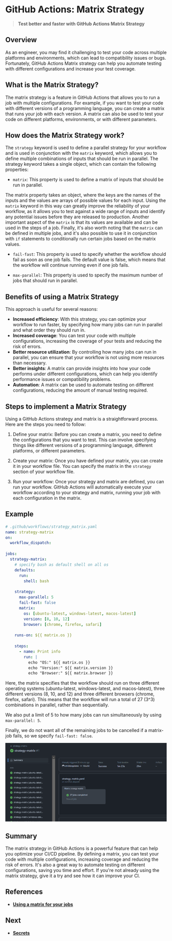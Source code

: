 # GitHub Actions: Matrix Strategy

> **Test better and faster with GitHub Actions Matrix Strategy**

## Overview

As an engineer, you may find it challenging to test your code across multiple platforms and environments, which can lead to compatibility issues or bugs. Fortunately, GitHub Actions Matrix strategy can help you automate testing with different configurations and increase your test coverage.

## What is the Matrix Strategy?

The matrix strategy is a feature in GitHub Actions that allows you to run a job with multiple configurations. For example, if you want to test your code with different versions of a programming language, you can create a matrix that runs your job with each version. A matrix can also be used to test your code on different platforms, environments, or with different parameters.

## How does the Matrix Strategy work?

The `strategy` keyword is used to define a parallel strategy for your workflow and is used in conjunction with the `matrix` keyword, which allows you to define multiple combinations of inputs that should be run in parallel. The strategy keyword takes a single object, which can contain the following properties:

- `matrix`: This property is used to define a matrix of inputs that should be run in parallel.

The matrix property takes an object, where the keys are the names of the inputs and the values are arrays of possible values for each input. Using the `matrix` keyword in this way can greatly improve the reliability of your workflow, as it allows you to test against a wide range of inputs and identify any potential issues before they are released to production. Another important aspect of the `matrix` is that its values are available and can be used in the steps of a job. Finally, it's also worth noting that the `matrix` can be defined in multiple jobs, and it's also possible to use it in conjunction with `if` statements to conditionally run certain jobs based on the matrix values.

- `fail-fast`: This property is used to specify whether the workflow should fail as soon as one job fails. The default value is false, which means that the workflow will continue running even if one job fails.

- `max-parallel`: This property is used to specify the maximum number of jobs that should run in parallel.

## Benefits of using a Matrix Strategy

This approach is useful for several reasons:

- **Increased efficiency**: With this strategy, you can optimize your workflow to run faster, by specifying how many jobs can run in parallel and what order they should run in.
- **Increased coverage**: You can test your code with multiple configurations, increasing the coverage of your tests and reducing the risk of errors.
- **Better resource utilization**: By controlling how many jobs can run in parallel, you can ensure that your workflow is not using more resources than necessary.
- **Better insights**: A matrix can provide insights into how your code performs under different configurations, which can help you identify performance issues or compatibility problems.
- **Automation**: A matrix can be used to automate testing on different configurations, reducing the amount of manual testing required.

## Steps to implement a Matrix Strategy

Using a GitHub Actions strategy and matrix is a straightforward process. Here are the steps you need to follow:

1. Define your matrix: Before you can create a matrix, you need to define the configurations that you want to test. This can involve specifying things like different versions of a programming language, different platforms, or different parameters.

2. Create your matrix: Once you have defined your matrix, you can create it in your workflow file. You can specify the matrix in the `strategy` section of your workflow file.

3. Run your workflow: Once your strategy and matrix are defined, you can run your workflow. GitHub Actions will automatically execute your workflow according to your strategy and matrix, running your job with each configuration in the matrix.

## Example

```yaml
# .github/workflows/strategy_matrix.yaml
name: strategy-matrix
on:
  workflow_dispatch:

jobs:
  strategy-matrix:
    # specify bash as default shell on all os
    defaults:
      run:
        shell: bash

    strategy:
      max-parallel: 5
      fail-fast: false
      matrix:
        os: [ubuntu-latest, windows-latest, macos-latest]
        version: [8, 10, 12]
        browser: [chrome, firefox, safari]

    runs-on: ${{ matrix.os }}

    steps:
      - name: Print info
        run: |
          echo "OS:" ${{ matrix.os }}
          echo "Version:" ${{ matrix.version }}
          echo "Browser:" ${{ matrix.browser }}
```

Here, the matrix specifies that the workflow should run on three different operating systems (ubuntu-latest, windows-latest, and macos-latest), three different versions (8, 10, and 12) and three different browsers (chrome, firefox, safari). This means that the workflow will run a total of 27 (3^3) combinations in parallel, rather than sequentially.

We also put a limit of 5 to how many jobs can run simultaneously by using `max-parallel: 5`.

Finally, we do not want all of the remaining jobs to be cancelled if a matrix-job fails, so we specify `fail-fast: false`.

![strategy-matrix](/assets/images/actions/strategy-matrix.png)

## Summary

The matrix strategy in GitHub Actions is a powerful feature that can help you optimize your CI/CD pipeline. By defining a matrix, you can test your code with multiple configurations, increasing coverage and reducing the risk of errors. It's also a great way to automate testing on different configurations, saving you time and effort. If you're not already using the matrix strategy, give it a try and see how it can improve your CI.

## References

- [**Using a matrix for your jobs**](https://docs.github.com/en/actions/using-jobs/using-a-matrix-for-your-jobs)

## Next

- [**Secrets**](./secrets.md)
